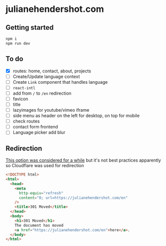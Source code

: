 # julianehendershot.com

## Getting started

```sh
npm i
npm run dev
```

## To do

- [x] routes: home, contact, about, projects
- [ ] Create/Update language context
- [ ] Create `Link` component that handles language
- [ ] `react-intl`
- [ ] add from `/` to `/en` redirection
- [ ] favicon
- [ ] title
- [ ] lazyimages for youtube/vimeo iframe
- [ ] side menu as header on the left for desktop, on top for mobile
- [ ] check routes
- [ ] contact form frontend
- [ ] Language picker add blur

## Redirection

[This option was considered for a while](https://stackoverflow.com/questions/4529379/is-it-good-practise-to-use-meta-refresh-tags-for-redirects-instead-of-header-f) but it's not best practices apparently so Cloudflare was used for redirection

```html
<!DOCTYPE html>
<html>
  <head>
    <meta
      http-equiv="refresh"
      content="0; url=https://julianehendershot.com/en"
    />
    <title>301 Moved</title>
  </head>
  <body>
    <h1>301 Moved</h1>
    The document has moved
    <a href="https://julianehendershot.com/en">here</a>.
  </body>
</html>
```
